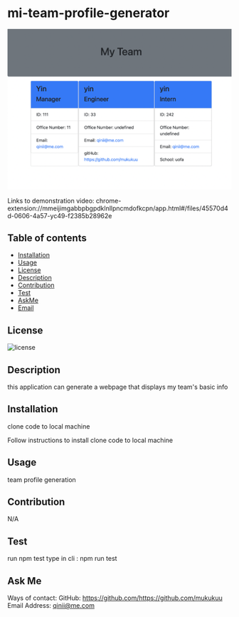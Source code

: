 # mi-team-profile-generator
![](src/ScreenShot.png)

Links to demonstration video:
chrome-extension://mmeijimgabbpbgpdklnllpncmdofkcpn/app.html#/files/45570d4d-0606-4a57-yc49-f2385b28962e

## Table of contents

* [Installation](#installation)
* [Usage](#usage)
* [License](#license)
* [Description](#Description)
* [Contribution](#Contribution)
* [Test](#Test)
* [AskMe](#AskMe)
* [Email](#Email)

## License

 

![license]()



## Description
this application can generate a webpage that displays my team's basic info

## Installation
clone code to local machine

Follow instructions to install
clone code to local machine

## Usage
team profile generation

## Contribution
N/A

## Test
run npm test type in cli : npm run test

## Ask Me
Ways of contact:
GitHub: https://github.com/https://github.com/mukukuu
Email Address: qinii@me.com

